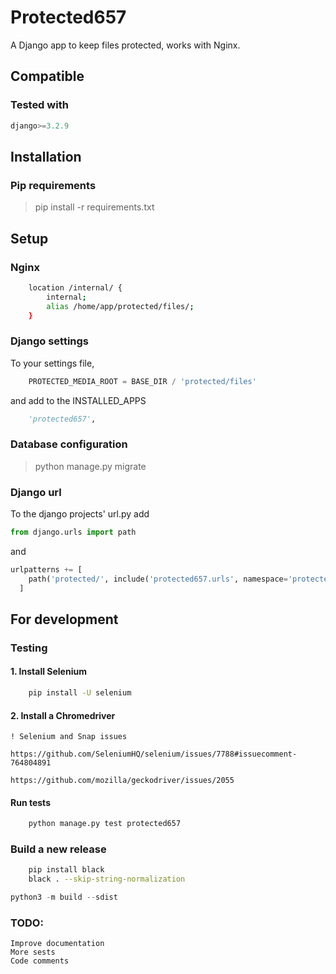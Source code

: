 
# Protected657 #

A Django app to keep files protected, works with Nginx.

## Compatible ##

### Tested with ###

``` Python
django>=3.2.9
```

## Installation ###
  
### Pip requirements ###

> pip install -r requirements.txt

## Setup ##

### Nginx ###

``` bash
    location /internal/ {
        internal;
        alias /home/app/protected/files/;
    }
```

### Django settings ###

To your settings file,

``` Python
    PROTECTED_MEDIA_ROOT = BASE_DIR / 'protected/files'
```

and add to the INSTALLED_APPS

``` Python
    'protected657',
```

### Database configuration ###

> python manage.py migrate

### Django url ###

To the django projects' url.py add

``` python
from django.urls import path

```

and

``` python
urlpatterns += [
    path('protected/', include('protected657.urls', namespace='protected657')),
  ]
```

## For development ##

### Testing ###

#### 1. Install Selenium ####

``` bash
    pip install -U selenium
```

#### 2. Install a Chromedriver ####

    ! Selenium and Snap issues

    https://github.com/SeleniumHQ/selenium/issues/7788#issuecomment-764804891

    https://github.com/mozilla/geckodriver/issues/2055

#### Run tests ####

``` bash
    python manage.py test protected657
```

### Build a new release ###

``` bash
    pip install black
    black . --skip-string-normalization
```

``` python
python3 -m build --sdist
```

### TODO: ###

    Improve documentation
    More sests
    Code comments
